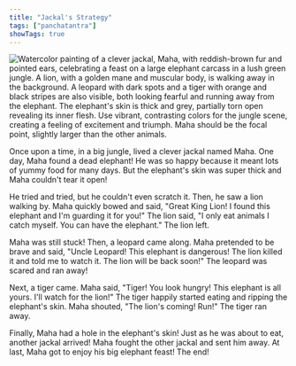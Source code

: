 ```yaml
---
title: "Jackal's Strategy"
tags: ["panchatantra"]
showTags: true
---
```


![Watercolor painting of a clever jackal, Maha, with reddish-brown fur and pointed ears, celebrating a feast on a large elephant carcass in a lush green jungle.  A lion, with a golden mane and muscular body, is walking away in the background. A leopard with dark spots and a tiger with orange and black stripes are also visible, both looking fearful and running away from the elephant. The elephant's skin is thick and grey, partially torn open revealing its inner flesh.  Use vibrant, contrasting colors for the jungle scene, creating a feeling of excitement and triumph.  Maha should be the focal point, slightly larger than the other animals.](/images/image_panchatantra-jackals-strategy0.png)


Once upon a time, in a big jungle, lived a clever jackal named Maha.  One day, Maha found a dead elephant!  He was so happy because it meant lots of yummy food for many days. But the elephant's skin was super thick and Maha couldn't tear it open!

He tried and tried, but he couldn't even scratch it. Then, he saw a lion walking by.  Maha quickly bowed and said, "Great King Lion! I found this elephant and I'm guarding it for you!"  The lion said, "I only eat animals I catch myself. You can have the elephant."  The lion left.

Maha was still stuck!  Then, a leopard came along. Maha pretended to be brave and said, "Uncle Leopard! This elephant is dangerous! The lion killed it and told me to watch it.  The lion will be back soon!"  The leopard was scared and ran away!

Next, a tiger came. Maha said, "Tiger! You look hungry! This elephant is all yours. I'll watch for the lion!" The tiger happily started eating and ripping the elephant's skin.  Maha shouted, "The lion's coming! Run!"  The tiger ran away.

Finally, Maha had a hole in the elephant's skin! Just as he was about to eat, another jackal arrived! Maha fought the other jackal and sent him away.  At last, Maha got to enjoy his big elephant feast!  The end!
